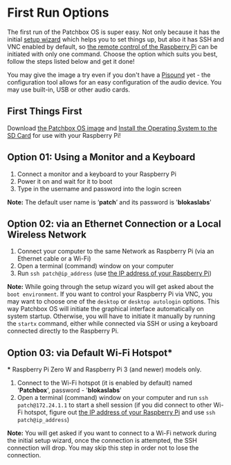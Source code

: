 # First Run Options

The first run of the Patchbox OS is super easy. Not only because it has the initial [setup wizard](setup-wizard.md) which helps you to set things up, but also it has SSH and VNC enabled by default, so [the remote control of the Raspberry Pi](remote-control.md) can be initiated with only one command. Choose the option which suits you best, follow the steps listed below and get it done!

You may give the image a try even if you don't have a <a href="https://blokas.io/pisound/" target="_blank">Pisound</a> yet - the configuration tool allows for an easy configuration of the audio device. You may use built-in, USB or other audio cards.

## First Things First

Download <a href="https://blokas.io/patchbox-os/#patchbox-os-download" target="_blank">the Patchbox OS image</a> and [Install the Operating System to the SD Card](install-os-to-sd-card.md) for use with your Raspberry Pi!

## Option 01: Using a Monitor and a Keyboard

1. Connect a monitor and a keyboard to your Raspberry Pi
2. Power it on and wait for it to boot
3. Type in the username and password into the login screen

**Note:** The default user name is ‘**patch**’ and its password is '**blokaslabs**'

## Option 02: via an Ethernet Connection or a Local Wireless Network

1. Connect your computer to the same Network as Raspberry Pi (via an Ethernet cable or a Wi-Fi)
2. Open a terminal (command) window on your computer
3. Run `ssh patch@ip_address` (use [the IP address of your Raspberry Pi](find-the-ip-address.md))

**Note:** While going through the setup wizard you will get asked about the `boot environment`. If you want to control your Raspberry Pi via VNC, you may want to choose one of the `desktop` or `desktop autologin` options. This way Patchbox OS will initiate the graphical interface automatically on system startup. Otherwise, you will have to initiate it manually by running the `startx` command, either while connected via SSH or using a keyboard connected directly to the Raspberry Pi.

## Option 03: via Default Wi-Fi Hotspot*

__*__ Raspberry Pi Zero W and Raspberry Pi 3 (and newer) models only.

1. Connect to the Wi-Fi hotspot (it is enabled by default) named '**Patchbox**', password - '**blokaslabs**'
2. Open a terminal (command) window on your computer and run `ssh patch@172.24.1.1` to start a shell session (if you did connect to other Wi-Fi hotspot, figure out [the IP address of your Raspberry Pi](find-the-ip-address.md) and use `ssh patch@ip_address`)

**Note:** You will get asked if you want to connect to a Wi-Fi network during the initial setup wizard, once the connection is attempted, the SSH connection will drop. You may skip this step in order not to lose the connection.

